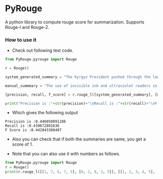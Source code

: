 # PyRouge
A python library to compute rouge score for summarization. Supports Rouge-l and Rouge-2.

### How to use it

- Check out following test code.

```python
from PyRouge.pyrouge import Rouge

r = Rouge()

system_generated_summary = "The Kyrgyz President pushed through the law requiring the use of ink during the upcoming Parliamentary and Presidential elections In an effort to live up to its reputation in the 1990s as an island of democracy. The use of ink is one part of a general effort to show commitment towards more open elections. improper use of this type of ink can cause additional problems as the elections in Afghanistan showed. The use of ink and readers by itself is not a panacea for election ills."

manual_summmary = "The use of invisible ink and ultraviolet readers in the elections of the Kyrgyz Republic which is a small, mountainous state of the former Soviet republic, causing both worries and guarded optimism among different sectors of the population. Though the actual technology behind the ink is not complicated, the presence of ultraviolet light (of the kind used to verify money) causes the ink to glow with a neon yellow light. But, this use of the new technology has caused a lot of problems. "

[precision, recall, f_score] = r.rouge_l([system_generated_summary], [manual_summmary])

print("Precision is :"+str(precision)+"\nRecall is :"+str(recall)+"\nF Score is :"+str(f_score))
```

- Which gives the following output

```
Precision is :0.446058091286
Recall is :0.439672801636
F Score is :0.442843380487
```

- Also you can check that if both the summaries are same, you get a score of 1.

- Note that you can also use it with numbers as follows.

```python
from PyRouge.pyrouge import Rouge
r = Rouge()
print(r.rouge_l([[1, 7, 6, 7, 5], [0, 2, 8, 3, 5]], [[1, 2, 3, 4, 5], [3, 9, 5]]))
```